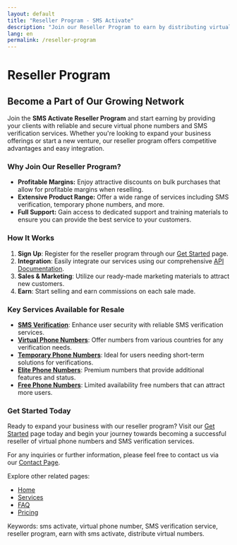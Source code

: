 ```yaml
---
layout: default
title: "Reseller Program - SMS Activate"
description: "Join our Reseller Program to earn by distributing virtual phone numbers and SMS verification services."
lang: en
permalink: /reseller-program
---
```


# Reseller Program

## Become a Part of Our Growing Network

Join the **SMS Activate Reseller Program** and start earning by providing your clients with reliable and secure virtual phone numbers and SMS verification services. Whether you're looking to expand your business offerings or start a new venture, our reseller program offers competitive advantages and easy integration.

### Why Join Our Reseller Program?

- **Profitable Margins:** Enjoy attractive discounts on bulk purchases that allow for profitable margins when reselling.
- **Extensive Product Range:** Offer a wide range of services including SMS verification, temporary phone numbers, and more.
- **Full Support:** Gain access to dedicated support and training materials to ensure you can provide the best service to your customers.

### How It Works

1. **Sign Up**: Register for the reseller program through our [Get Started](https://sms-activate.app/get-started) page.
2. **Integration**: Easily integrate our services using our comprehensive [API Documentation](/api-documentation).
3. **Sales & Marketing**: Utilize our ready-made marketing materials to attract new customers.
4. **Earn**: Start selling and earn commissions on each sale made.

### Key Services Available for Resale

- [**SMS Verification**](/sms-verification): Enhance user security with reliable SMS verification services.
- [**Virtual Phone Numbers**](/virtual-phone-numbers): Offer numbers from various countries for any verification needs.
- [**Temporary Phone Numbers**](/temporary-phone-numbers): Ideal for users needing short-term solutions for verifications.
- [**Elite Phone Numbers**](/elite-phone-numbers): Premium numbers that provide additional features and status.
- [**Free Phone Numbers**](/free-phone-numbers): Limited availability free numbers that can attract more users.

### Get Started Today

Ready to expand your business with our reseller program? Visit our [Get Started](https://sms-activate.app/get-started) page today and begin your journey towards becoming a successful reseller of virtual phone numbers and SMS verification services.

For any inquiries or further information, please feel free to contact us via our [Contact Page](/contact).

Explore other related pages:
- [Home](/)
- [Services](/services)
- [FAQ](/faq)
- [Pricing](/pricing)

Keywords: sms activate, virtual phone number, SMS verification service, reseller program, earn with sms activate, distribute virtual numbers.